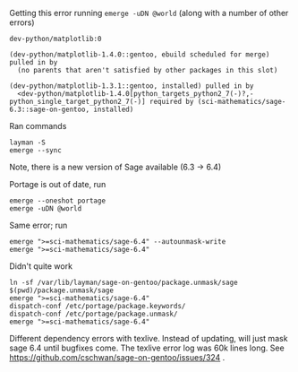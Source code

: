 Getting this error running `emerge -uDN @world` (along with a number of other errors)

    dev-python/matplotlib:0

    (dev-python/matplotlib-1.4.0::gentoo, ebuild scheduled for merge) pulled in by
      (no parents that aren't satisfied by other packages in this slot)

    (dev-python/matplotlib-1.3.1::gentoo, installed) pulled in by
      <dev-python/matplotlib-1.4.0[python_targets_python2_7(-)?,-python_single_target_python2_7(-)] required by (sci-mathematics/sage-6.3::sage-on-gentoo, installed)


Ran commands

    layman -S
    emerge --sync

Note, there is a new version of Sage available (6.3 -> 6.4)

Portage is out of date, run

    emerge --oneshot portage
    emerge -uDN @world

Same error; run 

    emerge ">=sci-mathematics/sage-6.4" --autounmask-write
    emerge ">=sci-mathematics/sage-6.4"

Didn't quite work

    ln -sf /var/lib/layman/sage-on-gentoo/package.unmask/sage $(pwd)/package.unmask/sage
    emerge ">=sci-mathematics/sage-6.4"
    dispatch-conf /etc/portage/package.keywords/
    dispatch-conf /etc/portage/package.unmask/
    emerge ">=sci-mathematics/sage-6.4"

Different dependency errors with texlive. Instead of updating, will just mask
sage 6.4 until bugfixes come. The texlive error log was 60k lines long. See
https://github.com/cschwan/sage-on-gentoo/issues/324 .

